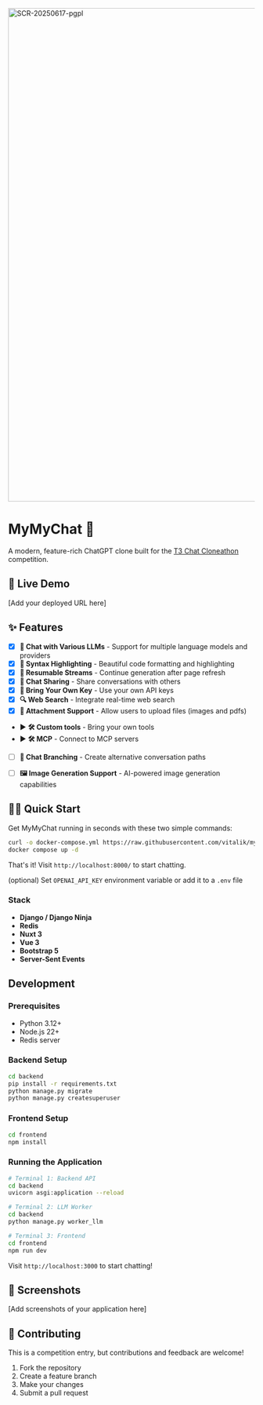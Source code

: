

<img width="1006" alt="SCR-20250617-pgpl" src="https://github.com/user-attachments/assets/71d06763-eecd-45d6-a566-d5ad77dfc225" />


# MyMyChat 💬

A modern, feature-rich ChatGPT clone built for the [T3 Chat Cloneathon](https://cloneathon.t3.chat/) competition.

## 🚀 Live Demo

[Add your deployed URL here]


## ✨ Features
- [x] **🤖 Chat with Various LLMs** - Support for multiple language models and providers
- [x] **🎨 Syntax Highlighting** - Beautiful code formatting and highlighting
- [x] **🔄 Resumable Streams** - Continue generation after page refresh
- [x] **🔗 Chat Sharing** - Share conversations with others
- [x] **🔑 Bring Your Own Key** - Use your own API keys
- [x] **🔍 Web Search** - Integrate real-time web search
- [x] **📎 Attachment Support** - Allow users to upload files (images and pdfs)
- ▶️ **🛠️ Custom tools** - Bring your own tools
- ▶️ **🛠️ MCP** - Connect to MCP servers
- [ ] **🌳 Chat Branching** - Create alternative conversation paths
- [ ] **🖼️ Image Generation Support** - AI-powered image generation capabilities



## 🏃‍♂️ Quick Start

Get MyMyChat running in seconds with these two simple commands:

```bash
curl -o docker-compose.yml https://raw.githubusercontent.com/vitalik/mymychat/main/docker-compose.yml
docker compose up -d
```

That's it! Visit `http://localhost:8000/` to start chatting.

(optional) Set `OPENAI_API_KEY` environment variable or add it to a `.env` file


### Stack
- **Django / Django Ninja**
- **Redis**
- **Nuxt 3**
- **Vue 3**
- **Bootstrap 5**
- **Server-Sent Events**




## Development

### Prerequisites
- Python 3.12+
- Node.js 22+
- Redis server

### Backend Setup
```bash
cd backend
pip install -r requirements.txt
python manage.py migrate
python manage.py createsuperuser
```

### Frontend Setup
```bash
cd frontend
npm install
```

### Running the Application
```bash
# Terminal 1: Backend API
cd backend
uvicorn asgi:application --reload

# Terminal 2: LLM Worker
cd backend
python manage.py worker_llm

# Terminal 3: Frontend
cd frontend
npm run dev
```

Visit `http://localhost:3000` to start chatting!

## 📱 Screenshots

[Add screenshots of your application here]



## 🤝 Contributing

This is a competition entry, but contributions and feedback are welcome!

1. Fork the repository
2. Create a feature branch
3. Make your changes
4. Submit a pull request

